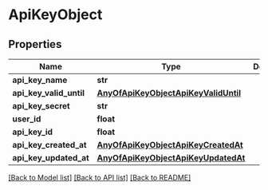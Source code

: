# ApiKeyObject

## Properties
Name | Type | Description | Notes
------------ | ------------- | ------------- | -------------
**api_key_name** | **str** |  | 
**api_key_valid_until** | [**AnyOfApiKeyObjectApiKeyValidUntil**](AnyOfApiKeyObjectApiKeyValidUntil.md) |  | [optional] 
**api_key_secret** | **str** |  | 
**user_id** | **float** |  | 
**api_key_id** | **float** |  | 
**api_key_created_at** | [**AnyOfApiKeyObjectApiKeyCreatedAt**](AnyOfApiKeyObjectApiKeyCreatedAt.md) |  | 
**api_key_updated_at** | [**AnyOfApiKeyObjectApiKeyUpdatedAt**](AnyOfApiKeyObjectApiKeyUpdatedAt.md) |  | 

[[Back to Model list]](../README.md#documentation-for-models) [[Back to API list]](../README.md#documentation-for-api-endpoints) [[Back to README]](../README.md)

